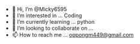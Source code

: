 - 👋 Hi, I’m @Micky6595
- 👀 I’m interested in ... Coding
- 🌱 I’m currently learning ... python
- 💞️ I’m looking to collaborate on ...
- 📫 How to reach me ... oppongm449@gmail.com

<!---
Micky6595/Micky6595 is a ✨ special ✨ repository because its `README.md` (this file) appears on your GitHub profile.
You can click the Preview link to take a look at your changes.
--->

